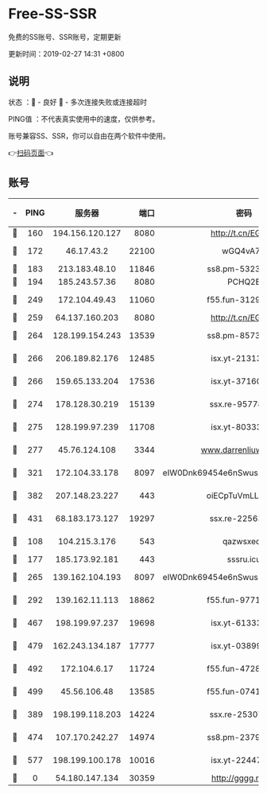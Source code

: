 # Free-SS-SSR

免费的SS账号、SSR账号，定期更新

更新时间：2019-02-27 14:31 +0800

## 说明

状态     ：🙂 - 良好 🙁 - 多次连接失败或连接超时

PING值   ：不代表真实使用中的速度，仅供参考。

账号兼容SS、SSR，你可以自由在两个软件中使用。

👉[扫码页面](https://liesauer.github.io/free-ss-ssr.github.io/)👈

## 账号

|-|PING|服务器|端口|密码|加密方式|区域|
|:----:|:----:|:-----:|-----:|:----:|:----:|:----:|
|🙂|160|194.156.120.127|8080|http://t.cn/EGJIyrl|rc4-md5|RU|
|🙂|172|46.17.43.2|22100|wGQ4vA7D|aes-256-gcm|RU|
|🙂|183|213.183.48.10|11846|ss8.pm-53239933|rc4-md5|RU|
|🙂|194|185.243.57.36|8080|PCHQ2E|rc4-md5|US|
|🙂|249|172.104.49.43|11060|f55.fun-31295272|aes-256-cfb|SG|
|🙂|259|64.137.160.203|8080|http://t.cn/EGJIyrl|rc4-md5|CA|
|🙂|264|128.199.154.243|13539|ss8.pm-85739206|aes-256-cfb|SG|
|🙂|266|206.189.82.176|12485|isx.yt-21313452|aes-256-cfb|SG|
|🙂|266|159.65.133.204|17536|isx.yt-37160115|aes-256-cfb|SG|
|🙂|274|178.128.30.219|15139|ssx.re-95778492|aes-256-cfb|SG|
|🙂|275|128.199.97.239|11708|isx.yt-80333804|aes-256-cfb|SG|
|🙂|277|45.76.124.108|3344|www.darrenliuwei.com|aes-256-cfb|AU|
|🙂|321|172.104.33.178|8097|eIW0Dnk69454e6nSwuspv9DmS201tQ0D|aes-256-cfb|SG|
|🙂|382|207.148.23.227|443|oiECpTuVmLLxk4Ts|aes-256-cfb|US|
|🙂|431|68.183.173.127|19297|ssx.re-22563235|aes-256-cfb|US|
|🙂|108|104.215.3.176|543|qazwsxedc|aes-256-gcm|JP|
|🙂|177|185.173.92.181|443|sssru.icu|rc4-md5|RU|
|🙂|265|139.162.104.193|8097|eIW0Dnk69454e6nSwuspv9DmS201tQ0D|aes-256-cfb|JP|
|🙂|292|139.162.11.113|18862|f55.fun-97715829|aes-256-cfb|SG|
|🙂|467|198.199.97.237|19698|isx.yt-61333820|aes-256-cfb|US|
|🙂|479|162.243.134.187|17777|isx.yt-03899620|aes-256-cfb|US|
|🙂|492|172.104.6.17|11724|f55.fun-47281040|aes-256-cfb|US|
|🙂|499|45.56.106.48|13585|f55.fun-07412512|aes-256-cfb|US|
|🙁|389|198.199.118.203|14224|ssx.re-25307472|aes-256-cfb|US|
|🙁|474|107.170.242.27|14974|ss8.pm-23796497|aes-256-cfb|US|
|🙁|577|198.199.100.178|10016|isx.yt-22447811|aes-256-cfb|US|
|🙁|0|54.180.147.134|30359|http://gggg.rocks|chacha20|KR|
